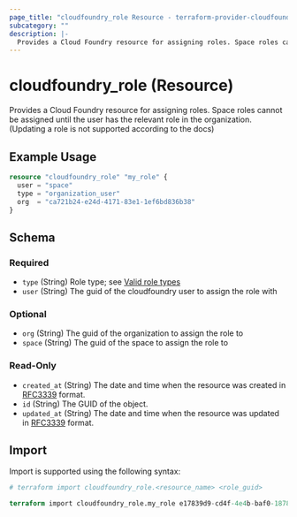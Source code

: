 ```yaml
---
page_title: "cloudfoundry_role Resource - terraform-provider-cloudfoundry"
subcategory: ""
description: |-
  Provides a Cloud Foundry resource for assigning roles. Space roles cannot be assigned until the user has the relevant role in the organization. (Updating a role is not supported according to the docs)
---
```


# cloudfoundry_role (Resource)

Provides a Cloud Foundry resource for assigning roles. Space roles cannot be assigned until the user has the relevant role in the organization. (Updating a role is not supported according to the docs)

## Example Usage

```terraform
resource "cloudfoundry_role" "my_role" {
  user = "space"
  type = "organization_user"
  org  = "ca721b24-e24d-4171-83e1-1ef6bd836b38"
}
```

<!-- schema generated by tfplugindocs -->
## Schema

### Required

- `type` (String) Role type; see [Valid role types](https://v3-apidocs.cloudfoundry.org/version/3.154.0/index.html#valid-role-types)
- `user` (String) The guid of the cloudfoundry user to assign the role with

### Optional

- `org` (String) The guid of the organization to assign the role to
- `space` (String) The guid of the space to assign the role to

### Read-Only

- `created_at` (String) The date and time when the resource was created in [RFC3339](https://www.ietf.org/rfc/rfc3339.txt) format.
- `id` (String) The GUID of the object.
- `updated_at` (String) The date and time when the resource was updated in [RFC3339](https://www.ietf.org/rfc/rfc3339.txt) format.

## Import

Import is supported using the following syntax:

```terraform
# terraform import cloudfoundry_role.<resource_name> <role_guid>

terraform import cloudfoundry_role.my_role e17839d9-cd4f-4e4b-baf0-18786f12fede
```